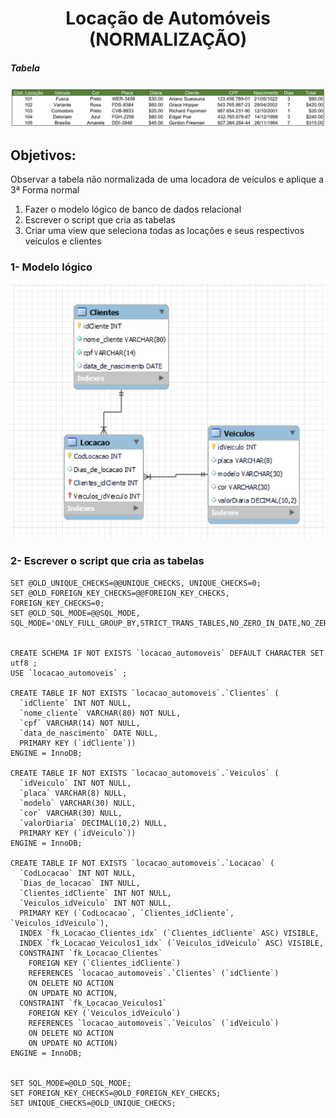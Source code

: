 <h1 align="center"> Locação de Automóveis (NORMALIZAÇÃO)</h1>

<h5>Tabela</h5>

![tabela](TABELA_NORMALIZACAO.png)

<h2>Objetivos:</h2>
Observar a tabela não normalizada de uma locadora de veículos e aplique a 3ª Forma normal

<ol> 
  <li>Fazer o modelo lógico de banco de dados relacional</li>
  <li>Escrever o script que cria as tabelas</li>
  <li>Criar uma view que seleciona todas as locações e seus respectivos veículos e clientes</li>
</ol>

<h3>1- Modelo lógico</h3>

![modelo](modelo_logico.png)

<h3>2- Escrever o script que cria as tabelas</h3>

```mysql
SET @OLD_UNIQUE_CHECKS=@@UNIQUE_CHECKS, UNIQUE_CHECKS=0;
SET @OLD_FOREIGN_KEY_CHECKS=@@FOREIGN_KEY_CHECKS, FOREIGN_KEY_CHECKS=0;
SET @OLD_SQL_MODE=@@SQL_MODE, SQL_MODE='ONLY_FULL_GROUP_BY,STRICT_TRANS_TABLES,NO_ZERO_IN_DATE,NO_ZERO_DATE,ERROR_FOR_DIVISION_BY_ZERO,NO_ENGINE_SUBSTITUTION';


CREATE SCHEMA IF NOT EXISTS `locacao_automoveis` DEFAULT CHARACTER SET utf8 ;
USE `locacao_automoveis` ;

CREATE TABLE IF NOT EXISTS `locacao_automoveis`.`Clientes` (
  `idCliente` INT NOT NULL,
  `nome_cliente` VARCHAR(80) NOT NULL,
  `cpf` VARCHAR(14) NOT NULL,
  `data_de_nascimento` DATE NULL,
  PRIMARY KEY (`idCliente`))
ENGINE = InnoDB;

CREATE TABLE IF NOT EXISTS `locacao_automoveis`.`Veiculos` (
  `idVeiculo` INT NOT NULL,
  `placa` VARCHAR(8) NULL,
  `modelo` VARCHAR(30) NULL,
  `cor` VARCHAR(30) NULL,
  `valorDiaria` DECIMAL(10,2) NULL,
  PRIMARY KEY (`idVeiculo`))
ENGINE = InnoDB;

CREATE TABLE IF NOT EXISTS `locacao_automoveis`.`Locacao` (
  `CodLocacao` INT NOT NULL,
  `Dias_de_locacao` INT NULL,
  `Clientes_idCliente` INT NOT NULL,
  `Veiculos_idVeiculo` INT NOT NULL,
  PRIMARY KEY (`CodLocacao`, `Clientes_idCliente`, `Veiculos_idVeiculo`),
  INDEX `fk_Locacao_Clientes_idx` (`Clientes_idCliente` ASC) VISIBLE,
  INDEX `fk_Locacao_Veiculos1_idx` (`Veiculos_idVeiculo` ASC) VISIBLE,
  CONSTRAINT `fk_Locacao_Clientes`
    FOREIGN KEY (`Clientes_idCliente`)
    REFERENCES `locacao_automoveis`.`Clientes` (`idCliente`)
    ON DELETE NO ACTION
    ON UPDATE NO ACTION,
  CONSTRAINT `fk_Locacao_Veiculos1`
    FOREIGN KEY (`Veiculos_idVeiculo`)
    REFERENCES `locacao_automoveis`.`Veiculos` (`idVeiculo`)
    ON DELETE NO ACTION
    ON UPDATE NO ACTION)
ENGINE = InnoDB;


SET SQL_MODE=@OLD_SQL_MODE;
SET FOREIGN_KEY_CHECKS=@OLD_FOREIGN_KEY_CHECKS;
SET UNIQUE_CHECKS=@OLD_UNIQUE_CHECKS;

```
